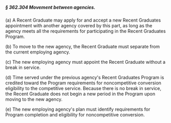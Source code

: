 ##### § 362.304 Movement between agencies. #####

(a) A Recent Graduate may apply for and accept a new Recent Graduates appointment with another agency covered by this part, as long as the agency meets all the requirements for participating in the Recent Graduates Program.

(b) To move to the new agency, the Recent Graduate must separate from the current employing agency.

(c) The new employing agency must appoint the Recent Graduate without a break in service.

(d) Time served under the previous agency's Recent Graduates Program is credited toward the Program requirements for noncompetitive conversion eligibility to the competitive service. Because there is no break in service, the Recent Graduate does not begin a new period in the Program upon moving to the new agency.

(e) The new employing agency's plan must identify requirements for Program completion and eligibility for noncompetitive conversion.